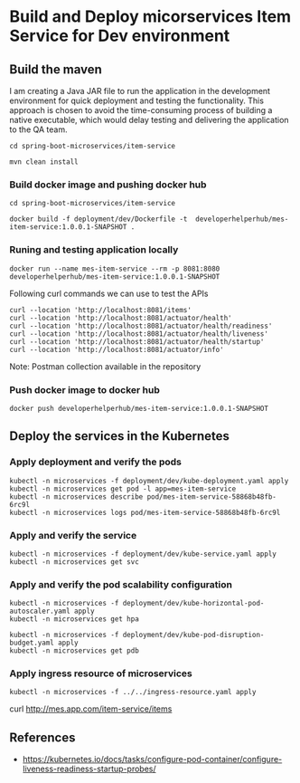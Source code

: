 
# Build and Deploy micorservices Item Service for Dev environment

## Build the maven
I am creating a Java JAR file to run the application in the development environment for quick deployment and testing the functionality. This approach is chosen to avoid the time-consuming process of building a native executable, which would delay testing and delivering the application to the QA team.
```shell
cd spring-boot-microservices/item-service

mvn clean install
```

### Build docker image and pushing docker hub
```shell
cd spring-boot-microservices/item-service

docker build -f deployment/dev/Dockerfile -t  developerhelperhub/mes-item-service:1.0.0.1-SNAPSHOT .
```

### Runing and testing application locally
```shell
docker run --name mes-item-service --rm -p 8081:8080 developerhelperhub/mes-item-service:1.0.0.1-SNAPSHOT
```

Following curl commands we can use to test the APIs
```shell
curl --location 'http://localhost:8081/items'
curl --location 'http://localhost:8081/actuator/health'
curl --location 'http://localhost:8081/actuator/health/readiness'
curl --location 'http://localhost:8081/actuator/health/liveness'
curl --location 'http://localhost:8081/actuator/health/startup'
curl --location 'http://localhost:8081/actuator/info'
```
Note: Postman collection available in the repository


### Push docker image to docker hub
```shell
docker push developerhelperhub/mes-item-service:1.0.0.1-SNAPSHOT
```


## Deploy the services in the Kubernetes

### Apply deployment and verify the pods
```shell
kubectl -n microservices -f deployment/dev/kube-deployment.yaml apply
kubectl -n microservices get pod -l app=mes-item-service
kubectl -n microservices describe pod/mes-item-service-58868b48fb-6rc9l
kubectl -n microservices logs pod/mes-item-service-58868b48fb-6rc9l
```

### Apply and verify the service
```shell
kubectl -n microservices -f deployment/dev/kube-service.yaml apply
kubectl -n microservices get svc
```

### Apply and verify the pod scalability configuration
```shell
kubectl -n microservices -f deployment/dev/kube-horizontal-pod-autoscaler.yaml apply
kubectl -n microservices get hpa

kubectl -n microservices -f deployment/dev/kube-pod-disruption-budget.yaml apply
kubectl -n microservices get pdb
```

### Apply ingress resource of microservices
```shell
kubectl -n microservices -f ../../ingress-resource.yaml apply
```

curl http://mes.app.com/item-service/items


## References
* https://kubernetes.io/docs/tasks/configure-pod-container/configure-liveness-readiness-startup-probes/
